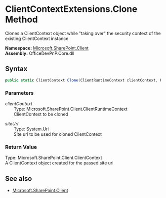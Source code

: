 # ClientContextExtensions.Clone Method  
Clones a ClientContext object while "taking over" the security context of the existing ClientContext instance  

**Namespace:** [Microsoft.SharePoint.Client](Microsoft.SharePoint.Client.md)  
**Assembly:** OfficeDevPnP.Core.dll  
## Syntax
```C#
public static ClientContext Clone(ClientRuntimeContext clientContext, Uri siteUrl)
```
### Parameters
*clientContext*  
&emsp;&emsp;Type: Microsoft.SharePoint.Client.ClientRuntimeContext  
&emsp;&emsp;ClientContext to be cloned  
  
*siteUrl*  
&emsp;&emsp;Type: System.Uri  
&emsp;&emsp;Site url to be used for cloned ClientContext  
  
### Return Value
Type: Microsoft.SharePoint.Client.ClientContext  
A ClientContext object created for the passed site url

## See also
- [Microsoft.SharePoint.Client](Microsoft.SharePoint.Client.md)

